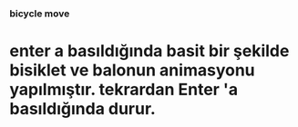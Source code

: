 ### bicycle move

# enter a basıldığında basit bir şekilde bisiklet ve balonun animasyonu yapılmıştır. tekrardan Enter 'a basıldığında durur.
